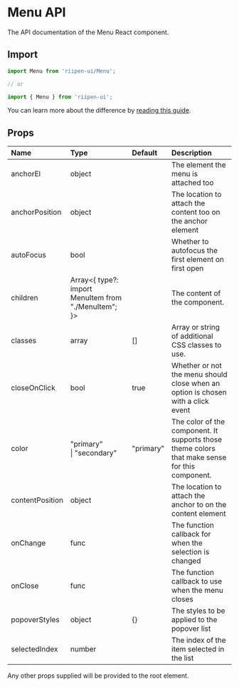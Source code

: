 <!--- This documentation is automatically generated, do not try to edit it. -->

# Menu API

<p class="description">The API documentation of the Menu React component.</p>

## Import

```js
import Menu from 'riipen-ui/Menu';

// or

import { Menu } from 'riipen-ui';
```

You can learn more about the difference by [reading this guide](/guides/bundle-size).

## Props

| Name | Type | Default | Description |
|:-----|:-----|:--------|:------------|
| <span class="prop-name">anchorEl</span> | <span class="prop-type">object</span> |  | The element the menu is attached too |
| <span class="prop-name">anchorPosition</span> | <span class="prop-type">object</span> |  | The location to attach the content too on the anchor element |
| <span class="prop-name">autoFocus</span> | <span class="prop-type">bool</span> |  | Whether to autofocus the first element on first open |
| <span class="prop-name">children</span> | <span class="prop-type">Array<{ type?: import MenuItem from "./MenuItem"; }></span> |  | The content of the component. |
| <span class="prop-name">classes</span> | <span class="prop-type">array</span> | <span class="prop-default">[]</span> | Array or string of additional CSS classes to use. |
| <span class="prop-name">closeOnClick</span> | <span class="prop-type">bool</span> | <span class="prop-default">true</span> | Whether or not the menu should close when an option is chosen with a click event |
| <span class="prop-name">color</span> | <span class="prop-type">"primary"<br>&#124;&nbsp;"secondary"</span> | <span class="prop-default">"primary"</span> | The color of the component. It supports those theme colors that make sense for this component. |
| <span class="prop-name">contentPosition</span> | <span class="prop-type">object</span> |  | The location to attach the anchor to on the content element |
| <span class="prop-name">onChange</span> | <span class="prop-type">func</span> |  | The function callback for when the selection is changed |
| <span class="prop-name">onClose</span> | <span class="prop-type">func</span> |  | The function callback to use when the menu closes |
| <span class="prop-name">popoverStyles</span> | <span class="prop-type">object</span> | <span class="prop-default">{}</span> | The styles to be applied to the popover list |
| <span class="prop-name">selectedIndex</span> | <span class="prop-type">number</span> |  | The index of the item selected in the list |


Any other props supplied will be provided to the root element.